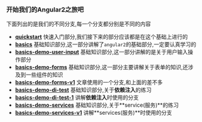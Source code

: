 ### 开始我们的Angular2之旅吧

下面列出的是我们的不同分支,每一个分支都分别是不同的内容

+ [**quickstart**][1] 快速入门部分,我们接下来的部分应该都是在这个基础上进行的
+ [**basics**][2] 基础知识部分,这一部分讲解了`angular2`的基础部分,一定要认真学习的
+ [**basics-demo-user-input**][3] 基础知识部分,这一部分讲解的是关于用户输入操作部分
+ [**basics-demo-forms**][4] 基础知识部分,这一部分主要讲解关于表单的知识,还涉及到一些组件的知识
+ [**basics-demo-forms-v1**][5] 文章使用的一个分支,和上面的差不多
+ [**basics-demo-di-test**][6] 基础知识部分,关于**依赖注入**的练习
+ [**basics-demo-di-test-1**][7] 讲解**依赖注入**时使用的分支
+ [**basics-demo-services**][8] 基础知识部分,关于**service(服务)**的练习
+ [**basics-demo-services-v1**][9] 讲解**services(服务)**时使用的分支



[1]:https://github.com/hacking-with-angular/angular2-travel/tree/quickstart
[2]:https://github.com/hacking-with-angular/angular2-travel/tree/basics
[3]:https://github.com/hacking-with-angular/angular2-travel/tree/basics-demo-user-input
[4]:https://github.com/hacking-with-angular/angular2-travel/tree/basics-demo-forms
[5]:https://github.com/hacking-with-angular/angular2-travel/tree/basics-demo-forms-v1
[6]:https://github.com/hacking-with-angular/angular2-travel/tree/basics-demo-di-test
[7]:https://github.com/hacking-with-angular/angular2-travel/tree/basics-demo-di-test-1
[8]:https://github.com/hacking-with-angular/angular2-travel/tree/basics-demo-services
[9]:https://github.com/hacking-with-angular/angular2-travel/tree/basics-demo-services-v1